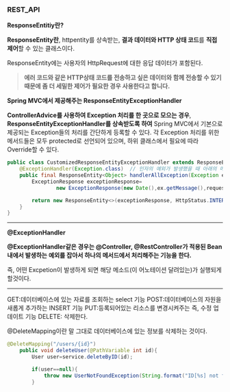 ### REST_API

**ResponseEntitiy란?**

**ResponseEntity란**, httpentity를 상속받는, **결과 데이터와 HTTP 상태 코드**를 **직접 제어**할 수 있는 클래스이다.

ResponseEntity에는 사용자의  HttpRequest에 대한 응답 데이터가 포함된다.

> **에러 코드와 같은 HTTP상태 코드를 전송하고 싶은 데이터와 함께 전송할 수 있기 때문에 좀 더 세밀한 제어가 필요한 경우 사용한다고 합니다.**

**Spring MVC에서 제공해주는 ResponseEntityExceptionHandler**

**ControllerAdvice를 사용하여 Exception 처리를 한 곳으로 모으는 경우**, **ResponseEntityExceptionHandler를 상속받도록 하여** Spring MVC에서 기본으로 제공되는 Exception들의 처리를 간단하게 등록할 수 있다. 각 Exception 처리를 위한 메서드들은 모두 protected로 선언되어 있으며, 하위 클래스에서 필요에 따라 Override할 수 있다.

```java
public class CustomizedResponseEntityExceptionHandler extends ResponseEntityExceptionHandler {
    @ExceptionHandler(Exception.class)  // 인자의 예외가 발생했을 때 아래의 메소드를 실행시킨다는 뜻
    public final ResponseEntity<Object> handlerAllException(Exception ex, WebRequest request){
        ExceptionResponse exceptionResponse=
                new ExceptionResponse(new Date(),ex.getMessage(),request.getDescription(false));

        return new ResponseEntity<>(exceptionResponse, HttpStatus.INTERNAL_SERVER_ERROR);
    }
}
```

___
**@ExceptionHandler**

**@ExceptionHandler같은 경우는 @Controller, @RestController가 적용된 Bean내에서 발생하는 예외를 잡아서 하나의 메서드에서 처리해주는 기능을 한다.**

즉, 어떤 Excpetion이 발생하게 되면 해당 메소드(이 어노테이션 달려있는)가 실행되게 할것이다.
 
 ___
 GET:데이터베이스에 있는 자료를 조회하는 select 기능
 POST:데이터베이스의 자원을 새롭게 추가하는 INSERT 기능
 PUT:등록되어있는 리소스를 변경시켜주는 즉, 수정 업데이트 기능
 DELETE: 삭제한다.


@DeleteMapping이란 말 그대로 데이터베이스에 있는 정보를 삭제하는 것이다.

```java
@DeleteMapping("/users/{id}")
    public void deleteUser(@PathVariable int id){
        User user=service.deleteByID(id);

        if(user==null){
            throw new UserNotFoundException(String.format("ID[%s] not found",id));
        }
```